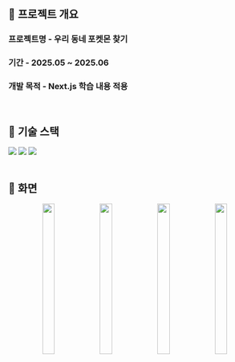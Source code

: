 ## 🚀 프로젝트 개요
### 프로젝트명 - 우리 동네 포켓몬 찾기
### 기간 - 2025.05 ~ 2025.06
### 개발 목적 - Next.js 학습 내용 적용
<br />

## 🚀 기술 스택
<div>
<img src="https://img.shields.io/badge/typescript-3178C6?style=for-the-badge&logo=typescript&logoColor=white">
<img src="https://img.shields.io/badge/nextjs-000000?style=for-the-badge&logo=nextdotjs&logoColor=white">
<img src="https://img.shields.io/badge/vercel-000000?style=for-the-badge&logo=vercel&logoColor=white">
</div>
<br />

## 🚀 화면
<p align="center">
  <img src="https://github.com/user-attachments/assets/d74e7f9b-e614-4cf2-8b4c-53a682e7b56d" width="22%" height="300px" >
  <img src="https://github.com/user-attachments/assets/bbe498c4-2d85-4fda-a64a-d9f488b7d5a9" width="22%" height="300px" >
  <img src="https://github.com/user-attachments/assets/6e4d2ffc-289c-4aed-a8a6-28bb5d6b36f3" width="22%" height="300px" >
  <img src="https://github.com/user-attachments/assets/65d2cb4c-8aea-430b-85e7-5cdd70c3812d" width="22%" height="300px" >
</p>
